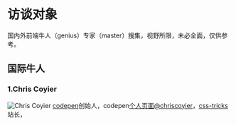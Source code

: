 # 访谈对象
国内外前端牛人（genius）专家（master）搜集，视野所限，未必全面，仅供参考。

## 国际牛人

### 1.Chris Coyier
![Chris Coyier](https://assets.codepen.io/assets/about/about-chriscoyier-bc08ec4433f3b39fe8a4a6d875981c8a.jpg)
[codepen](http://codepen.io/)创始人，codepen[个人页面@chriscoyier](http://codepen.io/chriscoyier/)，[css-tricks](http://css-tricks.com/)站长，
